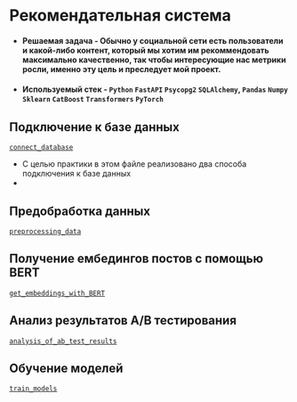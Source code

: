 # Рекомендательная система

* #### __Решаемая задача__ - Обычно у социальной сети есть пользователи и какой-либо контент, который мы хотим им рекоммендовать максимально качественно, так чтобы интересующие нас метрики росли, именно эту цель и преследует мой проект.
* #### __Используемый стек__ - `Python` `FastAPI` `Psycopg2` `SQLAlchemy`, `Pandas` `Numpy` `Sklearn` `CatBoost` `Transformers` `PyTorch`



## Подключение к базе данных
[`connect_database`](https://github.com/vladpobol/Recommender_system/blob/master/connect_database.py "посмотреть код")

* С целью практики в этом файле реализовано два способа подключения к базе данных
* 

## Предобработка данных
[`preprocessing_data`](https://github.com/vladpobol/Recommender_system/blob/master/preprocessing_data.py "посмотреть код")

## Получение ембедингов постов с помощью BERT
[`get_embeddings_with_BERT`](https://github.com/vladpobol/Recommender_system/blob/master/get_embeddings_with_BERT.py "посмотреть код")

## Анализ результатов A/B тестирования
[`analysis_of_ab_test_results`](https://github.com/vladpobol/notebooks/blob/main/Recommender_system/analysis_of_ab_test_results.ipynb "посмотреть ноутбук")

## Обучение моделей
[`train_models`](https://github.com/vladpobol/notebooks/blob/main/Recommender_system/train_models.ipynb "посмотреть ноутбук")








